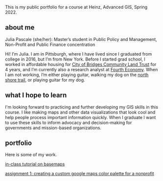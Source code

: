 This is my public portfolio for a course at Heinz, Advanced GIS, Spring 2022.
## about me
Julia Pascale (she/her): Master’s student in Public Policy and Management, Non-Profit and Public Finance concentration

Hi! I’m Julia. I am in Pittsburgh, where I have lived since I graduated from college in 2016, but I’m from New York. Before I started grad school, I worked in affordable housing for [City of Bridges Community Land Trust](cityofbridgesclt.org) for 4 years, and I’m currently also a research analyst at [Fourth Economy](fourtheconomy.com). When I am not working, I’m either playing guitar, walking my dog on the [north shore trail](https://goo.gl/maps/6XnuoYZ9URZGiA9U7), or playing guitar for my dog.

## what I hope to learn

I'm looking forward to practicing and further developing my GIS skills in this course. I like making maps and other data visualizations that look cool and help people process important information quickly. When I graduate I want to use these skills to inform advocacy and decision-making for governments and mission-based organizations.

## portfolio
Here is some of my work. <br>

[in-class tutorial on basemaps](/pascale_GISportfolio/class_tutorial.html)

[assignment 1: creating a custom google maps color palette for a nonprofit](https://julia-pascale.github.io/pascale_GISportfolio/assignment_1.html)
